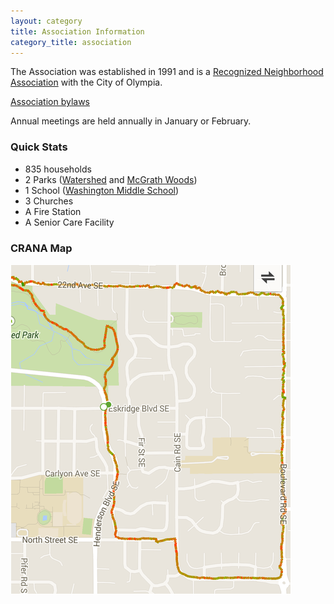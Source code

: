 ```yaml
---
layout: category
title: Association Information
category_title: association
---
```


The Association was established in 1991 and is a [Recognized Neighborhood Association](http://olympiawa.gov/city-services/neighborhood-programs/neighborhood-recognition-program/neighborhood-association-roster.aspx) with the City of Olympia. 

<a href="/public/docs/CRANA Bylaws Amended 2005.pdf">Association bylaws</a>

Annual meetings are held annually in January or February.

### Quick Stats

* 835 households
* 2 Parks ([Watershed](http://olympiawa.gov/city-services/parks/parks-and-trails/watershed-park.aspx) and [McGrath Woods](http://olympiawa.gov/city-services/parks/parks-and-trails/mcgrath-woods-park.aspx))
* 1 School ([Washington Middle School](http://washington.osd.wednet.edu/))
* 3 Churches
* A Fire Station
* A Senior Care Facility

### CRANA Map

<img src="/public/map.png" alt="CRANA MAP">

